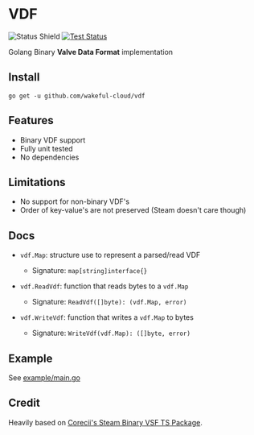 # VDF
![Status Shield](https://img.shields.io/badge/status-release-brightgreen?style=for-the-badge)
[![Test Status](https://img.shields.io/github/workflow/status/wakeful-cloud/vdf/Tests?label=Tests&style=for-the-badge&logo=github-actions)](https://github.com/wakeful-cloud/vdf/actions)

Golang Binary **Valve Data Format** implementation

## Install
```console
go get -u github.com/wakeful-cloud/vdf
```

## Features
* Binary VDF support
* Fully unit tested
* No dependencies

## Limitations
* No support for non-binary VDF's
* Order of key-value's are not preserved (Steam doesn't care though)

## Docs

* `vdf.Map`: structure use to represent a parsed/read VDF
  * Signature: `map[string]interface{}`

* `vdf.ReadVdf`: function that reads bytes to a `vdf.Map`
  * Signature: `ReadVdf([]byte): (vdf.Map, error)`

* `vdf.WriteVdf`: function that writes a `vdf.Map` to bytes
  * Signature: `WriteVdf(vdf.Map): ([]byte, error)`

## Example
See [example/main.go](./example/main.go)

## Credit
Heavily based on [Corecii's Steam Binary VSF TS Package](https://github.com/Corecii/steam-binary-vdf-ts).